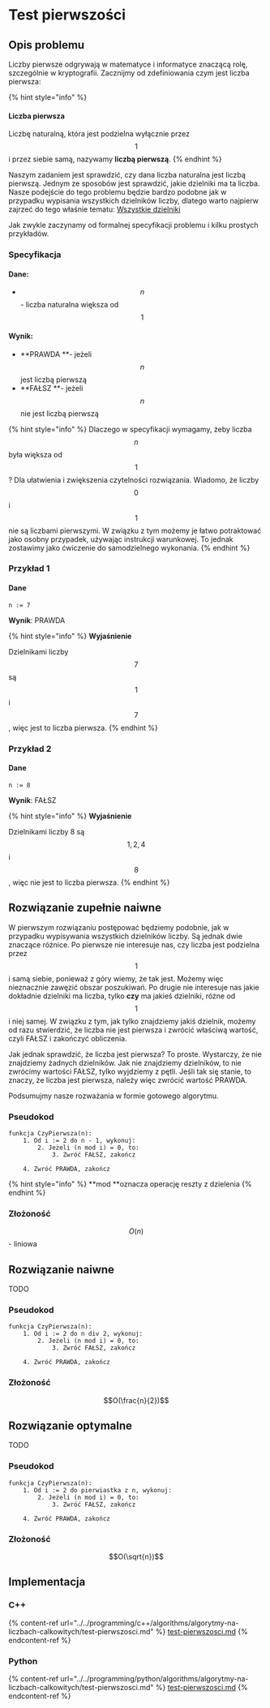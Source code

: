 # Test pierwszości

## Opis problemu

Liczby pierwsze odgrywają w matematyce i informatyce znaczącą rolę, szczególnie w kryptografii. Zacznijmy od zdefiniowania czym jest liczba pierwsza:

{% hint style="info" %}
#### Liczba pierwsza

Liczbę naturalną, która jest podzielna wyłącznie przez $$1$$ i przez siebie samą, nazywamy **liczbą pierwszą**.
{% endhint %}

Naszym zadaniem jest sprawdzić, czy dana liczba naturalna jest liczbą pierwszą. Jednym ze sposobów jest sprawdzić, jakie dzielniki ma ta liczba. Nasze podejście do tego problemu będzie bardzo podobne jak w przypadku wypisania wszystkich dzielników liczby, dlatego warto najpierw zajrzeć do tego właśnie tematu: [Wszystkie dzielniki](wszystkie-dzielniki.md)

Jak zwykle zaczynamy od formalnej specyfikacji problemu i kilku prostych przykładów.

### Specyfikacja

#### Dane:

* $$n$$ - liczba naturalna większa od $$1$$ 

#### Wynik:

* **PRAWDA **- jeżeli $$n$$ jest liczbą pierwszą
* **FAŁSZ **- jeżeli $$n$$ nie jest liczbą pierwszą

{% hint style="info" %}
Dlaczego w specyfikacji wymagamy, żeby liczba $$n$$ była większa od $$1$$? Dla ułatwienia i zwiększenia czytelności rozwiązania. Wiadomo, że liczby $$0$$ i $$1$$ nie są liczbami pierwszymi. W związku z tym możemy je łatwo potraktować jako osobny przypadek, używając instrukcji warunkowej. To jednak zostawimy jako ćwiczenie do samodzielnego wykonania.
{% endhint %}

### Przykład 1

#### Dane

```
n := 7
```

**Wynik**: PRAWDA

{% hint style="info" %}
**Wyjaśnienie**

Dzielnikami liczby $$7$$ są $$1$$ i $$7$$, więc jest to liczba pierwsza.
{% endhint %}

### Przykład 2

#### Dane

```
n := 8
```

**Wynik**: FAŁSZ

{% hint style="info" %}
**Wyjaśnienie**

Dzielnikami liczby 8 są $$1,2,4$$ i $$8$$, więc nie jest to liczba pierwsza.
{% endhint %}

## Rozwiązanie zupełnie naiwne

W pierwszym rozwiązaniu postępować będziemy podobnie, jak w przypadku wypisywania wszystkich dzielników liczby. Są jednak dwie znaczące różnice. Po pierwsze nie interesuje nas, czy liczba jest podzielna przez $$1$$ i samą siebie, ponieważ z góry wiemy, że tak jest. Możemy więc nieznacznie zawęzić obszar poszukiwań. Po drugie nie interesuje nas jakie dokładnie dzielniki ma liczba, tylko **czy** ma jakieś dzielniki, różne od $$1$$ i niej samej. W związku z tym, jak tylko znajdziemy jakiś dzielnik, możemy od razu stwierdzić, że liczba nie jest pierwsza i zwrócić właściwą wartość, czyli FAŁSZ i zakończyć obliczenia.

Jak jednak sprawdzić, że liczba jest pierwsza? To proste. Wystarczy, że nie znajdziemy żadnych dzielników. Jak nie znajdziemy dzielników, to nie zwrócimy wartości FAŁSZ, tylko wyjdziemy z pętli. Jeśli tak się stanie, to znaczy, że liczba jest pierwsza, należy więc zwrócić wartość PRAWDA.

Podsumujmy nasze rozważania w formie gotowego algorytmu.

### Pseudokod

```
funkcja CzyPierwsza(n):
    1. Od i := 2 do n - 1, wykonuj:
        2. Jeżeli (n mod i) = 0, to:
            3. Zwróć FAŁSZ, zakończ
        
    4. Zwróć PRAWDA, zakończ
```

{% hint style="info" %}
**mod **oznacza operację reszty z dzielenia
{% endhint %}

### Złożoność

$$O(n)$$ - liniowa

## Rozwiązanie  naiwne

TODO

### Pseudokod

```
funkcja CzyPierwsza(n):
    1. Od i := 2 do n div 2, wykonuj:
        2. Jeżeli (n mod i) = 0, to:
            3. Zwróć FAŁSZ, zakończ
        
    4. Zwróć PRAWDA, zakończ
```

### Złożoność

$$O(\frac{n}{2})$$ 

## Rozwiązanie optymalne

TODO

### Pseudokod

```
funkcja CzyPierwsza(n):
    1. Od i := 2 do pierwiastka z n, wykonuj:
        2. Jeżeli (n mod i) = 0, to:
            3. Zwróć FAŁSZ, zakończ
        
    4. Zwróć PRAWDA, zakończ
```

### Złożoność

$$O(\sqrt{n})$$ 

## Implementacja

### C++

{% content-ref url="../../programming/c++/algorithms/algorytmy-na-liczbach-calkowitych/test-pierwszosci.md" %}
[test-pierwszosci.md](../../programming/c++/algorithms/algorytmy-na-liczbach-calkowitych/test-pierwszosci.md)
{% endcontent-ref %}

### Python

{% content-ref url="../../programming/python/algorithms/algorytmy-na-liczbach-calkowitych/test-pierwszosci.md" %}
[test-pierwszosci.md](../../programming/python/algorithms/algorytmy-na-liczbach-calkowitych/test-pierwszosci.md)
{% endcontent-ref %}
